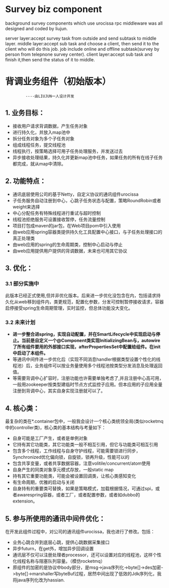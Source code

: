 # Survey biz component
background survey components which use urocissa rpc middleware was all designed and coded by liujun.

server layer:accept survey task from outside and send subtask to middle layer.
middle layer:accept sub task and choose a client, then send it to the client who will do this job.
              job include online and offline subtask(survey by person from telepnone survey center).
client layer:accept sub task and finish it,then send the status of it to middle.

# **背调业务组件**（初始版本）
             ----由LIUJUN一人设计开发

## 1. 业务目标：
   - 接收用户请求背调数据，产生任务对象
   - 进行持久化，并放入map池中
   - 拆分任务对象为多个子任务对象
   - 组成线程任务，提交线程池
   - 线程执行，按策略选择可用子任务处理服务，并发送过去
   - 异步接收处理结果，持久化并更新map池中任务，如果任务的所有在线子任务都完成，就从map中清除。
   
## 2. 功能特点：
   - 通讯底层使用公司的基于Netty，自定义协议的通讯组件urocissa
   - 子任务服务自动注册到中心，心跳子任务状态与配置，策略RoundRobin或者weight来选择
   - 中心分配任务有特殊线程进行重试与超时控制
   - 线程池拒绝服务可设置接收暂停，任务流量控制
   - 项目打包成maven的jar包，在Web项目pom中引入使用
   - 由web应用spring容器类提供持久化工具配置中心接口，与子任务处理接口的真正处理类
   - 由web应用的spring的生命周期类，控制中心启动与停止
   - 由web应用提供用户提供的背调数据，未来也可用其它协议
   
## 3. 优化：
### 3.1 部分实施中
   此版本已经正式使用,但并非优化版本。后来进一步优化没包含在内，包括请求持久化从web移到组件内，类更规范，配置化参数，分发可控制暂停接收请求，容器启停接受spring生命周期管理，实时监控，但总体功能没大变化。
   
### 3.2 未来计划
   - **进一步整合进spring，实现自动配置，并在SmartLifecycle中实现启动与停止。当前是自定义一个@Component类实现InitializingBean与，autowire了所有组件要用的外部接口实现，afterPropertiesSet中配置给组件。在init中启动了本组件。**
   - 等通讯中间件进一步优化后（实现不同消息handler根据类型设置个性化的线程池）后，业务组件可以按业务量使用多个线程池按类型分发消息及处理返回值。
   - 等需要背调中心扩容时，注册功能也许需要单独考虑了,并且注册中心高可用，一般用zookeeper按类型建临时节点方式监控子应用。但本应用的子应用全量注册到背调中心，其实自身实现注册就可以了。

## 4. 核心类：
   最复杂的类在*.container包中，一般我会设计一个核心类统领全局(类似rocketmq中的controller类)，核心类的基本结构与考量如下：
   - 自身可能是工厂产生，或者是单例对象
   - 它持有其它功能类，其它功能类一般不相互引用，但它与功能类可相互引用
   - 包含多个线程，工作线程与自身守护线程，可能需要锁进行同步，Synchronized优化偏向锁，自旋锁，锁再升级，性能可以的
   - 包含共享变量，或者共享数据容器，注意volitile/concurrent/atom使用
   - 自身产生的同类对象享元模式存放，一般static map
   - 持有其它重要功能类，可能会被设置回调类，让核心类感知变化
   - 有生命周期，优雅的启动与关闭
   - 自身持有的重要类可替换，如果是策略模式，加载根据情况，可通过spi，或者awarespring容器，或者工厂，或者配置参数，或者如dubbo的extension。
   
## 5. 参与所使用的通讯中间件优化：
   在开发此组件过程中，对公司的通讯组件urocissa，我也进行了修改。包括：
   - 业务心跳合并到底层心跳，提供心跳数据采集接口
   - 异步futurn，在get外，增加异步回调设置
   - 通讯层不仅可以注册处理者processor，还可以设置对应的线程池，这样个性化线程名称与阻塞队列容量。（模仿rocketmq）
   - 原组件的加密的是协议中body部分，是msg->java序列化->byte[]->des加密->byte[]->marshaller写byteBuf过程，居然中间出现了低效的Jdk序列化，我将java序列化改为hassian.

